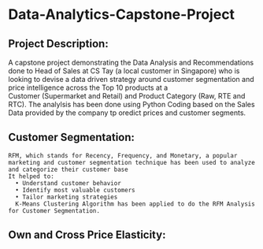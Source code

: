 # Data-Analytics-Capstone-Project
## Project Description: 
  A capstone project demonstrating the Data Analysis and Recommendations done to Head of Sales at CS Tay (a local customer in Singapore) who is looking to devise a data driven strategy around customer segmentation and price intelligence across the Top 10 products at a     
  Customer (Supermarket and Retail) and Product Category (Raw, RTE and RTC).  The analylsis has been done using Python Coding based on the Sales Data provided by the company tp oredict prices and customer segments.
## Customer Segmentation:
    RFM, which stands for Recency, Frequency, and Monetary, a popular marketing and customer segmentation technique has been used to analyze and categorize their customer base
    It helped to:
      • Understand customer behavior
      • Identify most valuable customers
      • Tailor marketing strategies
      K-Means Clustering Algorithm has been applied to do the RFM Analysis for Customer Segmentation.  
## Own and Cross Price Elasticity:
